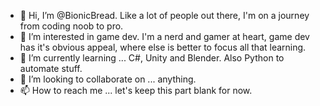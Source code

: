 - 👋 Hi, I’m @BionicBread. Like a lot of people out there, I'm on a journey from coding noob to pro.   
- 👀 I’m interested in game dev. I'm a nerd and gamer at heart, game dev has it's obvious appeal, where else is better to focus all that learning. 
- 🌱 I’m currently learning ... C#, Unity and Blender. Also Python to automate stuff.
- 💞️ I’m looking to collaborate on ... anything.
- 📫 How to reach me ... let's keep this part blank for now. 

<!---
BionicBread/BionicBread is a ✨ special ✨ repository because its `README.md` (this file) appears on your GitHub profile.
You can click the Preview link to take a look at your changes.
--->
